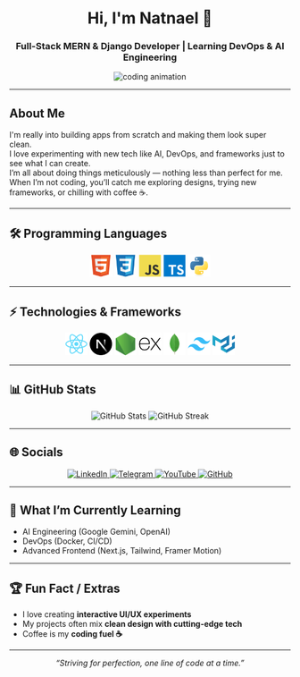 <!-- ============================================================ -->
<!--                    Hi there 👋 I'm Natnael                 -->
<!-- ============================================================ -->

<h1 align="center">Hi, I'm Natnael 👋</h1>
<h3 align="center">Full-Stack MERN & Django Developer | Learning DevOps & AI Engineering</h3>

<p align="center">
  <img src="https://media.giphy.com/media/26tPoyDhjiJ2g7rEs/giphy.gif" width="150" alt="coding animation"/>
</p>

---

## About Me

I'm really into building apps from scratch and making them look super clean.  
I love experimenting with new tech like AI, DevOps, and frameworks just to see what I can create.  
I’m all about doing things meticulously — nothing less than perfect for me.  
When I’m not coding, you’ll catch me exploring designs, trying new frameworks, or chilling with coffee ☕.

---

## 🛠️ Programming Languages

<p align="center">
  <img alt="HTML5" src="https://raw.githubusercontent.com/devicons/devicon/master/icons/html5/html5-original.svg" width="40" height="40"/>
  <img alt="CSS3" src="https://raw.githubusercontent.com/devicons/devicon/master/icons/css3/css3-original.svg" width="40" height="40"/>
  <img alt="JavaScript" src="https://raw.githubusercontent.com/devicons/devicon/master/icons/javascript/javascript-original.svg" width="40" height="40"/>
  <img alt="TypeScript" src="https://raw.githubusercontent.com/devicons/devicon/master/icons/typescript/typescript-original.svg" width="40" height="40"/>
  <img alt="Python" src="https://raw.githubusercontent.com/devicons/devicon/master/icons/python/python-original.svg" width="40" height="40"/>
</p>

---

## ⚡ Technologies & Frameworks

<p align="center">
  <img alt="React" src="https://raw.githubusercontent.com/devicons/devicon/master/icons/react/react-original.svg" width="40" height="40"/>
  <img alt="Next.js" src="https://raw.githubusercontent.com/devicons/devicon/master/icons/nextjs/nextjs-original.svg" width="40" height="40"/>
  <img alt="Node.js" src="https://raw.githubusercontent.com/devicons/devicon/master/icons/nodejs/nodejs-original.svg" width="40" height="40"/>
  <img alt="Express" src="https://raw.githubusercontent.com/devicons/devicon/master/icons/express/express-original.svg" width="40" height="40"/>
  <img alt="MongoDB" src="https://raw.githubusercontent.com/devicons/devicon/master/icons/mongodb/mongodb-original.svg" width="40" height="40"/>
  <img alt="Tailwind CSS" src="https://raw.githubusercontent.com/devicons/devicon/master/icons/tailwindcss/tailwindcss-plain.svg" width="40" height="40"/>
  <img alt="Material UI" src="https://raw.githubusercontent.com/devicons/devicon/master/icons/materialui/materialui-original.svg" width="40" height="40"/>
</p>

---

## 📊 GitHub Stats

<p align="center">
  <img src="https://github-readme-stats.vercel.app/api?username=natitam1&show_icons=true&theme=radical" alt="GitHub Stats" />
  <img src="https://github-readme-streak-stats.herokuapp.com/?user=natitam1&theme=radical" alt="GitHub Streak" />
</p>

---

## 🌐 Socials

<p align="center">
  <a href="https://www.linkedin.com/in/your-linkedin/" target="_blank">
    <img alt="LinkedIn" src="https://img.shields.io/badge/LinkedIn-0077B5?style=for-the-badge&logo=linkedin&logoColor=white" />
  </a>
  <a href="https://t.me/your-telegram" target="_blank">
    <img alt="Telegram" src="https://img.shields.io/badge/Telegram-0088CC?style=for-the-badge&logo=telegram&logoColor=white" />
  </a>
  <a href="https://www.youtube.com/channel/your-youtube" target="_blank">
    <img alt="YouTube" src="https://img.shields.io/badge/YouTube-FF0000?style=for-the-badge&logo=youtube&logoColor=white" />
  </a>
  <a href="https://github.com/natitam1" target="_blank">
    <img alt="GitHub" src="https://img.shields.io/badge/GitHub-181717?style=for-the-badge&logo=github&logoColor=white" />
  </a>
</p>

---

## 🎯 What I’m Currently Learning

- AI Engineering (Google Gemini, OpenAI)  
- DevOps (Docker, CI/CD)  
- Advanced Frontend (Next.js, Tailwind, Framer Motion)  

---

## 🏆 Fun Fact / Extras

- I love creating **interactive UI/UX experiments**  
- My projects often mix **clean design with cutting-edge tech**  
- Coffee is my **coding fuel ☕**  

---

<p align="center">
  <i>“Striving for perfection, one line of code at a time.”</i>
</p>
